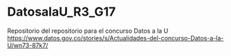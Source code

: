 # DatosalaU_R3_G17
Repositorio del repositorio para el concurso Datos a la U https://www.datos.gov.co/stories/s/Actualidades-del-concurso-Datos-a-la-U/wn73-87k7/
